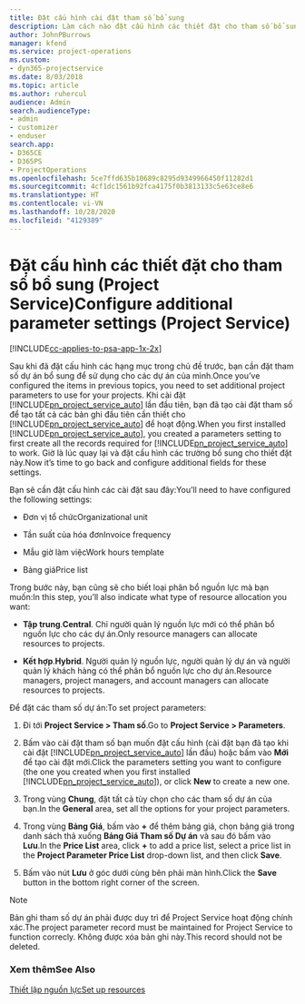 ```yaml
---
title: Đặt cấu hình cài đặt tham số bổ sung
description: Làm cách nào đặt cấu hình các thiết đặt cho tham số bổ sung trong Project Service
author: JohnPBurrows
manager: kfend
ms.service: project-operations
ms.custom:
- dyn365-projectservice
ms.date: 8/03/2018
ms.topic: article
ms.author: ruhercul
audience: Admin
search.audienceType:
- admin
- customizer
- enduser
search.app:
- D365CE
- D365PS
- ProjectOperations
ms.openlocfilehash: 5ce7ffd635b10689c8295d9349966450f11282d1
ms.sourcegitcommit: 4cf1dc1561b92fca4175f0b3813133c5e63ce8e6
ms.translationtype: HT
ms.contentlocale: vi-VN
ms.lasthandoff: 10/28/2020
ms.locfileid: "4129389"
---
```

# <a name="configure-additional-parameter-settings-project-service"></a><span data-ttu-id="acfa0-103">Đặt cấu hình các thiết đặt cho tham số bổ sung (Project Service)</span><span class="sxs-lookup"><span data-stu-id="acfa0-103">Configure additional parameter settings (Project Service)</span></span>

[!INCLUDE[cc-applies-to-psa-app-1x-2x](../includes/cc-applies-to-psa-app-1x-2x.md)]

<span data-ttu-id="acfa0-104">Sau khi đã đặt cấu hình các hạng mục trong chủ đề trước, bạn cần đặt tham số dự án bổ sung để sử dụng cho các dự án của mình.</span><span class="sxs-lookup"><span data-stu-id="acfa0-104">Once you’ve configured the items in previous topics, you need to set additional project parameters to use for your projects.</span></span> <span data-ttu-id="acfa0-105">Khi cài đặt [!INCLUDE[pn_project_service_auto](../includes/pn-project-service-auto.md)] lần đầu tiên, bạn đã tạo cài đặt tham số để tạo tất cả các bản ghi đầu tiên cần thiết cho [!INCLUDE[pn_project_service_auto](../includes/pn-project-service-auto.md)] để hoạt động.</span><span class="sxs-lookup"><span data-stu-id="acfa0-105">When you first installed [!INCLUDE[pn_project_service_auto](../includes/pn-project-service-auto.md)], you created a parameters setting to first create all the records required for [!INCLUDE[pn_project_service_auto](../includes/pn-project-service-auto.md)] to work.</span></span> <span data-ttu-id="acfa0-106">Giờ là lúc quay lại và đặt cấu hình các trường bổ sung cho thiết đặt này.</span><span class="sxs-lookup"><span data-stu-id="acfa0-106">Now it’s time to go back and configure additional fields for these settings.</span></span>  
  
 <span data-ttu-id="acfa0-107">Bạn sẽ cần đặt cấu hình các cài đặt sau đây:</span><span class="sxs-lookup"><span data-stu-id="acfa0-107">You’ll need to have configured the following settings:</span></span>  
  
-   <span data-ttu-id="acfa0-108">Đơn vị tổ chức</span><span class="sxs-lookup"><span data-stu-id="acfa0-108">Organizational unit</span></span>  
  
-   <span data-ttu-id="acfa0-109">Tần suất của hóa đơn</span><span class="sxs-lookup"><span data-stu-id="acfa0-109">Invoice frequency</span></span>  
  
-   <span data-ttu-id="acfa0-110">Mẫu giờ làm việc</span><span class="sxs-lookup"><span data-stu-id="acfa0-110">Work hours template</span></span>  
  
-   <span data-ttu-id="acfa0-111">Bảng giá</span><span class="sxs-lookup"><span data-stu-id="acfa0-111">Price list</span></span>  
 
<span data-ttu-id="acfa0-112">Trong bước này, bạn cũng sẽ cho biết loại phân bổ nguồn lực mà bạn muốn:</span><span class="sxs-lookup"><span data-stu-id="acfa0-112">In this step, you’ll also indicate what type of resource allocation you want:</span></span>  
  
- <span data-ttu-id="acfa0-113">**Tập trung**.</span><span class="sxs-lookup"><span data-stu-id="acfa0-113">**Central**.</span></span> <span data-ttu-id="acfa0-114">Chỉ người quản lý nguồn lực mới có thể phân bổ nguồn lực cho các dự án.</span><span class="sxs-lookup"><span data-stu-id="acfa0-114">Only resource managers can allocate resources to projects.</span></span>  
  
- <span data-ttu-id="acfa0-115">**Kết hợp**.</span><span class="sxs-lookup"><span data-stu-id="acfa0-115">**Hybrid**.</span></span> <span data-ttu-id="acfa0-116">Người quản lý nguồn lực, người quản lý dự án và người quản lý khách hàng có thể phân bổ nguồn lực cho dự án.</span><span class="sxs-lookup"><span data-stu-id="acfa0-116">Resource managers, project managers, and account managers can allocate resources to projects.</span></span>  
  
 
<span data-ttu-id="acfa0-117">Để đặt các tham số dự án:</span><span class="sxs-lookup"><span data-stu-id="acfa0-117">To set project parameters:</span></span>  
  
1. <span data-ttu-id="acfa0-118">Đi tới **Project Service > Tham số**.</span><span class="sxs-lookup"><span data-stu-id="acfa0-118">Go to **Project Service > Parameters**.</span></span>  
  
2. <span data-ttu-id="acfa0-119">Bấm vào cài đặt tham số bạn muốn đặt cấu hình (cài đặt bạn đã tạo khi cài đặt [!INCLUDE[pn_project_service_auto](../includes/pn-project-service-auto.md)] lần đầu) hoặc bấm vào **Mới** để tạo cài đặt mới.</span><span class="sxs-lookup"><span data-stu-id="acfa0-119">Click the parameters setting you want to configure (the one you created when you first installed [!INCLUDE[pn_project_service_auto](../includes/pn-project-service-auto.md)]), or click **New** to create a new one.</span></span>  
  
3. <span data-ttu-id="acfa0-120">Trong vùng **Chung**, đặt tất cả tùy chọn cho các tham số dự án của bạn.</span><span class="sxs-lookup"><span data-stu-id="acfa0-120">In the **General** area, set all the options for your project parameters.</span></span>  
  
4. <span data-ttu-id="acfa0-121">Trong vùng **Bảng Giá**, bấm vào **+** để thêm bảng giá, chọn bảng giá trong danh sách thả xuống **Bảng Giá Tham số Dự án** và sau đó bấm vào **Lưu**.</span><span class="sxs-lookup"><span data-stu-id="acfa0-121">In the **Price List** area, click **+** to add a price list, select a price list in the **Project Parameter Price List** drop-down list, and then click **Save**.</span></span>  
  
5. <span data-ttu-id="acfa0-122">Bấm vào nút **Lưu** ở góc dưới cùng bên phải màn hình.</span><span class="sxs-lookup"><span data-stu-id="acfa0-122">Click the **Save** button in the bottom right corner of the screen.</span></span>  

> [!NOTE]
> <span data-ttu-id="acfa0-123">Bản ghi tham số dự án phải được duy trì để Project Service hoạt động chính xác.</span><span class="sxs-lookup"><span data-stu-id="acfa0-123">The project parameter record must be maintained for Project Service to function correcly.</span></span> <span data-ttu-id="acfa0-124">Không được xóa bản ghi này.</span><span class="sxs-lookup"><span data-stu-id="acfa0-124">This record should not be deleted.</span></span>

### <a name="see-also"></a><span data-ttu-id="acfa0-125">Xem thêm</span><span class="sxs-lookup"><span data-stu-id="acfa0-125">See Also</span></span>  
 [<span data-ttu-id="acfa0-126">Thiết lập nguồn lực</span><span class="sxs-lookup"><span data-stu-id="acfa0-126">Set up resources</span></span>](../psa/set-up-resources.md)
